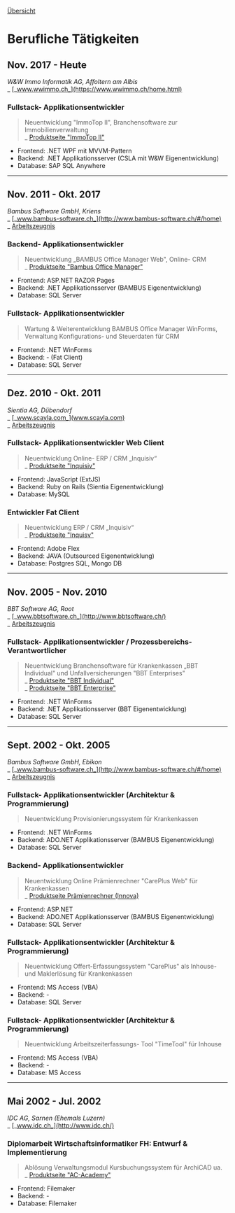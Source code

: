 [Übersicht](README.md)

# Berufliche Tätigkeiten

## Nov. 2017 - Heute

_W&W Immo Informatik AG, Affoltern am Albis_  
\_ [_www.wwimmo.ch_](https://www.wwimmo.ch/home.html)

### Fullstack- Applikationsentwickler

> Neuentwicklung "ImmoTop II", Branchensoftware zur Immobilienverwaltung  
\_ [Produktseite "ImmoTop II"](https://www.wwimmo.ch/produkte/immotop2.html)

* Frontend: .NET WPF mit MVVM-Pattern
* Backend: .NET Applikationsserver (CSLA mit W&W Eigenentwicklung)
* Database: SAP SQL Anywhere

---

## Nov. 2011 - Okt. 2017

_Bambus Software GmbH, Kriens_  
\_ [_www.bambus-software.ch_](http://www.bambus-software.ch/#/home)  
\_ [Arbeitszeugnis](/docs/Arbeitszeugnisse/2016_Bambus_GmbH.pdf)
### Backend- Applikationsentwickler


> Neuentwicklung „BAMBUS Office Manager Web", Online- CRM  
\_ [Produktseite "Bambus Office Manager"](http://www.bambus-software.ch/#/software-loesung/bambus-office-manager)

* Frontend: ASP.NET RAZOR Pages
* Backend: .NET Applikationsserver (BAMBUS Eigenentwicklung)
* Database: SQL Server

### Fullstack- Applikationsentwickler

> Wartung & Weiterentwicklung BAMBUS Office Manager WinForms, Verwaltung Konfigurations- und Steuerdaten für CRM

* Frontend: .NET WinForms
* Backend: - (Fat Client)
* Database: SQL Server

---

## Dez. 2010 - Okt. 2011

_Sientia AG, Dübendorf_  
\_ [_www.scayla.com_](www.scayla.com)  
\_ [Arbeitszeugnis](/docs/Arbeitszeugnisse/2011_SientiaAG.pdf)

### Fullstack- Applikationsentwickler Web Client

> Neuentwicklung Online- ERP / CRM „Inquisiv“  
\_ [Produktseite "Inquisiv"](https://office.inquisiv.ch)

* Frontend: JavaScript (ExtJS)
* Backend: Ruby on Rails (Sientia Eigenentwicklung)
* Database: MySQL

### Entwickler Fat Client

> Neuentwicklung ERP / CRM „Inquisiv“  
\_ [Produktseite "Inquisv"](https://office.inquisiv.ch) 

* Frontend: Adobe Flex
* Backend: JAVA (Outsourced Eigenentwicklung)
* Database: Postgres SQL, Mongo DB

---

## Nov. 2005 - Nov. 2010

_BBT Software AG, Root_  
\_ [_www.bbtsoftware.ch_](http://www.bbtsoftware.ch/)  
\_ [Arbeitszeugnis](/docs/Arbeitszeugnisse/2010_BBTAG.pdf)

### Fullstack- Applikationsentwickler / Prozessbereichs- Verantwortlicher


> Neuentwicklung Branchensoftware für Krankenkassen „BBT Individual"
und Unfallversicherungen "BBT Enterprises"  
\_ [Produktseite "BBT Individual"](http://www.bbtsoftware.ch/kranken-versicherung.html)  
\_ [Produktseite "BBT Enterprise"](http://www.bbtsoftware.ch/unfall-versicherung.html)

* Frontend: .NET WinForms
* Backend: .NET Applikationsserver (BBT Eigenentwicklung)
* Database: SQL Server

---

## Sept. 2002 - Okt. 2005

_Bambus Software GmbH, Ebikon_  
\_ [_www.bambus-software.ch_](http://www.bambus-software.ch/#/home)  
\_ [Arbeitszeugnis](docs/Arbeitszeugnisse/2005_BambusGmbH.pdf)

### Fullstack- Applikationsentwickler (Architektur & Programmierung)

> Neuentwicklung Provisionierungssystem für Krankenkassen

* Frontend: .NET WinForms
* Backend: ADO.NET Applikationsserver (BAMBUS Eigenentwicklung)
* Database: SQL Server

### Backend- Applikationsentwickler

> Neuentwicklung Online Prämienrechner "CarePlus Web" für Krankenkassen  
\_ [Produktseite Prämienrechner (Innova)](https://offerten.innova.ch/cpw2.aspx)

* Frontend: ASP.NET
* Backend: ADO.NET Applikationsserver (BAMBUS Eigenentwicklung)
* Database: SQL Server

### Fullstack- Applikationsentwickler (Architektur & Programmierung)

> Neuentwicklung Offert-Erfassungssystem "CarePlus" als Inhouse- und Maklerlösung für Krankenkassen

* Frontend: MS Access (VBA)
* Backend: -
* Database: SQL Server

### Fullstack- Applikationsentwickler (Architektur & Programmierung)

> Neuentwicklung Arbeitszeiterfassungs- Tool "TimeTool" für Inhouse

* Frontend: MS Access (VBA)
* Backend: -
* Database: MS Access

---

## Mai 2002 - Jul. 2002

_IDC AG, Sarnen (Ehemals Luzern)_  
\_ [_www.idc.ch_](http://www.idc.ch/)

### Diplomarbeit Wirtschaftsinformatiker FH: Entwurf & Implementierung

> Ablösung Verwaltungsmodul Kursbuchungssystem für ArchiCAD ua.  
\_ [Produktseite "AC-Academy"](http://www.ac-academy.ch/)

* Frontend: Filemaker
* Backend: -
* Database: Filemaker


